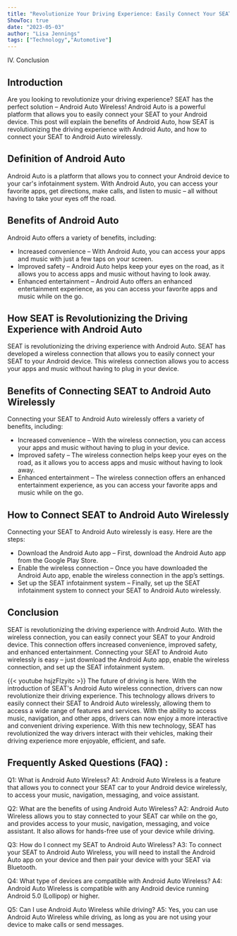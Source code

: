 ```yaml
---
title: "Revolutionize Your Driving Experience: Easily Connect Your SEAT to Android Auto Wirelessly!"
ShowToc: true 
date: "2023-05-03"
author: "Lisa Jennings" 
tags: ["Technology","Automotive"]
---
```

IV. Conclusion

## Introduction
Are you looking to revolutionize your driving experience? SEAT has the perfect solution – Android Auto Wireless! Android Auto is a powerful platform that allows you to easily connect your SEAT to your Android device. This post will explain the benefits of Android Auto, how SEAT is revolutionizing the driving experience with Android Auto, and how to connect your SEAT to Android Auto wirelessly. 

## Definition of Android Auto 
Android Auto is a platform that allows you to connect your Android device to your car's infotainment system. With Android Auto, you can access your favorite apps, get directions, make calls, and listen to music – all without having to take your eyes off the road. 

## Benefits of Android Auto
Android Auto offers a variety of benefits, including: 

* Increased convenience – With Android Auto, you can access your apps and music with just a few taps on your screen. 
* Improved safety – Android Auto helps keep your eyes on the road, as it allows you to access apps and music without having to look away. 
* Enhanced entertainment – Android Auto offers an enhanced entertainment experience, as you can access your favorite apps and music while on the go. 

## How SEAT is Revolutionizing the Driving Experience with Android Auto 
SEAT is revolutionizing the driving experience with Android Auto. SEAT has developed a wireless connection that allows you to easily connect your SEAT to your Android device. This wireless connection allows you to access your apps and music without having to plug in your device. 

## Benefits of Connecting SEAT to Android Auto Wirelessly 
Connecting your SEAT to Android Auto wirelessly offers a variety of benefits, including: 

* Increased convenience – With the wireless connection, you can access your apps and music without having to plug in your device. 
* Improved safety – The wireless connection helps keep your eyes on the road, as it allows you to access apps and music without having to look away. 
* Enhanced entertainment – The wireless connection offers an enhanced entertainment experience, as you can access your favorite apps and music while on the go. 

## How to Connect SEAT to Android Auto Wirelessly 
Connecting your SEAT to Android Auto wirelessly is easy. Here are the steps: 

* Download the Android Auto app – First, download the Android Auto app from the Google Play Store. 
* Enable the wireless connection – Once you have downloaded the Android Auto app, enable the wireless connection in the app’s settings. 
* Set up the SEAT infotainment system – Finally, set up the SEAT infotainment system to connect your SEAT to Android Auto wirelessly. 

## Conclusion
SEAT is revolutionizing the driving experience with Android Auto. With the wireless connection, you can easily connect your SEAT to your Android device. This connection offers increased convenience, improved safety, and enhanced entertainment. Connecting your SEAT to Android Auto wirelessly is easy – just download the Android Auto app, enable the wireless connection, and set up the SEAT infotainment system.

{{< youtube hsjzFlzyitc >}} 
The future of driving is here. With the introduction of SEAT's Android Auto wireless connection, drivers can now revolutionize their driving experience. This technology allows drivers to easily connect their SEAT to Android Auto wirelessly, allowing them to access a wide range of features and services. With the ability to access music, navigation, and other apps, drivers can now enjoy a more interactive and convenient driving experience. With this new technology, SEAT has revolutionized the way drivers interact with their vehicles, making their driving experience more enjoyable, efficient, and safe.

## Frequently Asked Questions (FAQ) :
Q1: What is Android Auto Wireless?
A1: Android Auto Wireless is a feature that allows you to connect your SEAT car to your Android device wirelessly, to access your music, navigation, messaging, and voice assistant.

Q2: What are the benefits of using Android Auto Wireless?
A2: Android Auto Wireless allows you to stay connected to your SEAT car while on the go, and provides access to your music, navigation, messaging, and voice assistant. It also allows for hands-free use of your device while driving.

Q3: How do I connect my SEAT to Android Auto Wireless?
A3: To connect your SEAT to Android Auto Wireless, you will need to install the Android Auto app on your device and then pair your device with your SEAT via Bluetooth.

Q4: What type of devices are compatible with Android Auto Wireless?
A4: Android Auto Wireless is compatible with any Android device running Android 5.0 (Lollipop) or higher.

Q5: Can I use Android Auto Wireless while driving?
A5: Yes, you can use Android Auto Wireless while driving, as long as you are not using your device to make calls or send messages.


